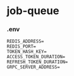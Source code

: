 # job-queue

### .env
```
REDIS_ADDRESS=
REDIS_PORT=
TOKEN_HASH_KEY=
ACCESS_TOKEN_DURATION=
REFRESH_TOKEN_DURATION=
GRPC_SERVER_ADDRESS=

```